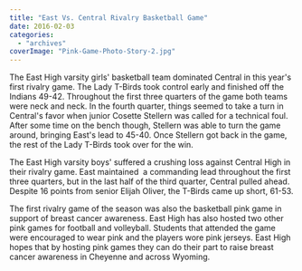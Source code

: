 ```yaml
---
title: "East Vs. Central Rivalry Basketball Game"
date: 2016-02-03
categories: 
  - "archives"
coverImage: "Pink-Game-Photo-Story-2.jpg"
---
```


The East High varsity girls' basketball team dominated Central in this year's first rivalry game. The Lady T-Birds took control early and finished off the Indians 49-42. Throughout the first three quarters of the game both teams were neck and neck. In the fourth quarter, things seemed to take a turn in Central's favor when junior Cosette Stellern was called for a technical foul. After some time on the bench though, Stellern was able to turn the game around, bringing East's lead to 45-40. Once Stellern got back in the game, the rest of the Lady T-Birds took over for the win.

The East High varsity boys' suffered a crushing loss against Central High in their rivalry game. East maintained  a commanding lead throughout the first three quarters, but in the last half of the third quarter, Central pulled ahead. Despite 16 points from senior Elijah Oliver, the T-Birds came up short, 61-53.

The first rivalry game of the season was also the basketball pink game in support of breast cancer awareness. East High has also hosted two other pink games for football and volleyball. Students that attended the game were encouraged to wear pink and the players wore pink jerseys. East High hopes that by hosting pink games they can do their part to raise breast cancer awareness in Cheyenne and across Wyoming.
